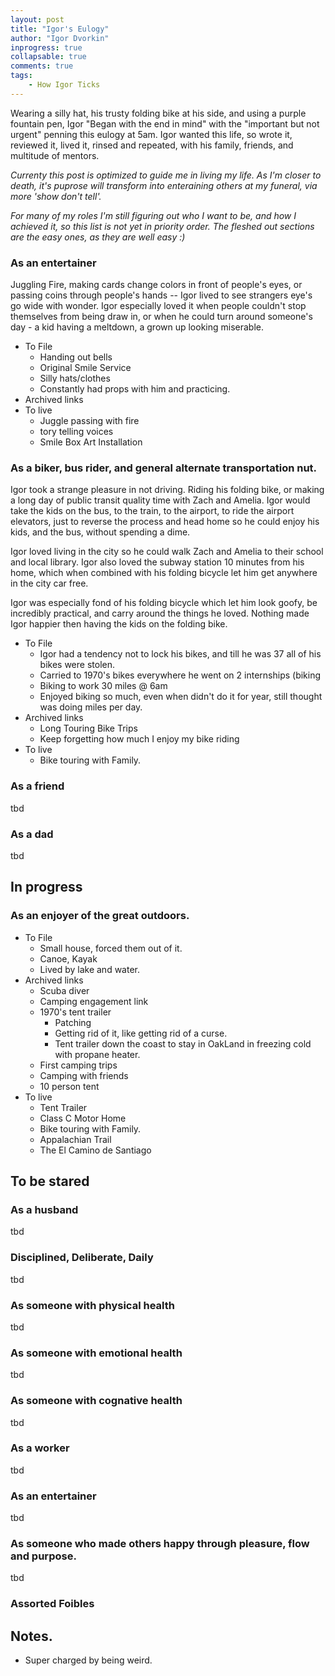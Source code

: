```yaml
--- 
layout: post
title: "Igor's Eulogy"
author: "Igor Dvorkin"
inprogress: true
collapsable: true
comments: true
tags:
    - How Igor Ticks
---
```


Wearing a silly hat, his trusty folding bike at his side, and using a purple fountain pen, Igor "Began with the end in mind" with the "important but not urgent" penning this eulogy at 5am.   Igor wanted this life, so wrote it, reviewed it, lived it, rinsed and repeated, with his family, friends, and multitude of mentors. 

_Currenty this post is optimized to guide me in living my life. As I'm closer to death, it's puprose will transform into enteraining others at my funeral, via more 'show don't tell'._ 

_For many of my roles I'm still figuring out who I want to be, and how I achieved it, so this list is not yet in priority order. The fleshed out sections are the easy ones, as they are well easy :)_ 

### As an entertainer

Juggling Fire, making cards change colors in front of people's eyes, or passing coins through people's hands -- Igor lived to see strangers eye's go wide with wonder.  Igor especially loved it when people couldn't stop themselves from being draw in, or when he could turn around someone's day - a kid having a meltdown, a grown up looking miserable.

* To File
    * Handing out bells 
    * Original Smile Service
    * Silly hats/clothes
    * Constantly had props with him and practicing.
* Archived links
* To live
    * Juggle passing with fire
    * tory telling voices
    * Smile Box Art Installation

### As a biker, bus rider, and general alternate transportation nut.

Igor took a strange pleasure in not driving. Riding his folding bike, or making a long day of public transit quality time with Zach and Amelia. Igor would take the kids on the bus, to the train, to the airport, to ride the airport elevators, just to reverse the process and head home so he could enjoy his kids, and the bus, without spending a dime.

Igor loved living in the city so he could walk Zach and Amelia to their school and local library. Igor also loved the subway station 10 minutes from his home, which when combined with his folding bicycle let him get anywhere in the city car free.

Igor was especially fond of his folding bicycle which let him look goofy, be incredibly practical, and carry around the things he loved.  Nothing made Igor happier then having the kids on the folding bike.

* To File
    * Igor had a tendency not to lock his bikes, and till he was 37 all of his bikes were stolen.
    * Carried to 1970's bikes everywhere he went on 2 internships (biking 
    * Biking to work 30 miles @ 6am 
    * Enjoyed biking so much, even when didn't do it for year, still thought was doing miles per day.
* Archived links
    * Long Touring Bike Trips
    * Keep forgetting how much I enjoy my bike riding 
* To live
    * Bike touring with Family.


### As a friend
tbd

### As a dad
tbd

## In progress 

### As an enjoyer of the great outdoors.
* To File
    * Small house, forced them out of it.
    * Canoe, Kayak 
    * Lived by lake and water.
* Archived links
    * Scuba diver
    * Camping engagement link
    * 1970's tent trailer
        * Patching
        * Getting rid of it, like getting rid of a curse.
        * Tent trailer down the coast to stay in OakLand in freezing cold with propane heater.
    * First camping trips
    * Camping with friends
    * 10 person tent
* To live
    * Tent Trailer
    * Class C Motor Home
    * Bike touring with Family.
    * Appalachian  Trail
    * The El Camino de Santiago 


## To be stared

### As a husband
tbd

### Disciplined, Deliberate, Daily
tbd

### As someone with physical health 
tbd

### As someone with emotional health
tbd

### As someone with cognative health
tbd

### As a worker
tbd

### As an entertainer
tbd

### As someone who made others happy through pleasure, flow and purpose.
tbd


### Assorted Foibles

## Notes.

* Super charged by being weird.



